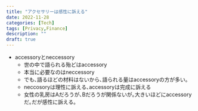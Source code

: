 ```yaml
---
title: "アクセサリーは感性に訴える"
date: 2022-11-28
categories: [Tech]
tags: [Privacy,Finance]
description: ""
draft: true
---
```


- accessoryとneccessory
	- 世の中で語られる殆どはaccessory
	- 本当に必要なのはneccessory
	- でも､語るほどの材料はないから､語られる量はaccessoryの方が多い｡
	- neccosoryは理性に訴える､accessoryは完成に訴える
	- 女性の乳房はAだろうが､Bだろうが関係ないが｡大きいほどにaccessoryだ｡だが感性に訴える｡

